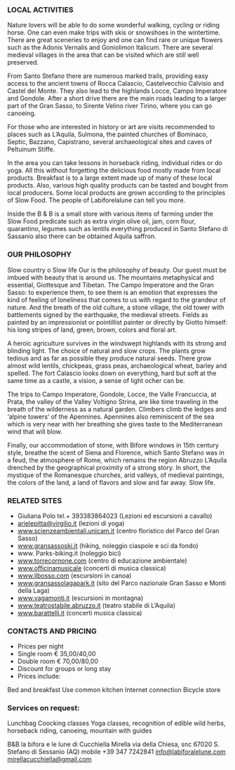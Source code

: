 ### LOCAL ACTIVITIES

Nature lovers will be able to do some wonderful walking, cycling or riding horse. One can even make trips with skis or snowshoes in the wintertime. There are great sceneries to enjoy and one can find rare or unique flowers such as the Adonis Vernalis and Goniolimon Italicum. There are several medieval villages in the area that can be visited which are still well preserved.

From Santo Stefano there are numerous marked trails, providing easy access to the ancient towns of Rocca Calascio, Castelvecchio Calvisio and Castel del Monte. They also lead to the highlands Locce, Campo Imperatore and Gondole. After a short drive there are the main roads leading to a larger part of the Gran Sasso, to Sirente Velino river Tirino, where you can go canoeing.

For those who are interested in history or art are visits recommended to places such as L’Aquila, Sulmona, the painted churches of Bominaco, Septic, Bazzano, Capistrano, several archaeological sites and caves of Peltuinum Stiffe.

In the area you can take lessons in horseback riding, individual rides or do yoga.
All this without forgetting the delicious food mostly made from local products. Breakfast is to a large extent made up of many of these local products. Also, various high quality products can be tasted and bought from local producers. Some local products are grown according to the principles of Slow Food. The people of Labiforelalune can tell you more.

Inside the B & B is a small store with various items of farming under the Slow Food predicate such as extra virgin olive oil, jam, corn flour, quarantino, legumes such as lentils everything produced in Santo Stefano di Sassanio also there can be obtained Aquila saffron.


### OUR PHILOSOPHY

Slow country o Slow life
Our is the philosophy of beauty. Our guest must be imbued with beauty that is around us. The mountains metaphysical and essential, Giottesque and Tibetan. The Campo Imperatore and the Gran Sasso: to experience them, to see them is an emotion that expresses the kind of feeling of loneliness that comes to us with regard to the grandeur of nature. And the breath of the old culture, a stone village, the old tower with battlements signed by the earthquake, the medieval streets. Fields as painted by an impressionist or pointillist painter or directly by Giotto himself: his long stripes of land, green, brown, colors and floral art.

A heroic agriculture survives in the windswept highlands with its strong and blinding light. The choice of natural and slow crops. The plants grow tedious and as far as possible they produce natural seeds. There grow almost wild lentils, chickpeas, grass peas, archaeological wheat, barley and spelled.
The fort Calascio looks down on everything, hard but soft at the same time as a castle, a vision, a sense of light ocher can be.

The trips to Campo Imperatore, Gondole, Locce, the Valle Francuccia, at Prata, the valley of the Valley Voltigno Strina, are like time traveling in the breath of the wilderness as a natural garden. Climbers climb the ledges and ‘alpine towers’ of the Apennines. Apennines also reminiscent of the sea which is very near with her breathing she gives taste to the Mediterranean wind that will blow.

Finally, our accommodation of stone, with Bifore windows in 15th century style, breathe the scent of Siena and Florence, which Santo Stefano was in a feud, the atmosphere of Rome, which remains the region Abruzzo L’Aquila drenched by the geographical proximity of a strong story.
In short, the mystique of the Romanesque churches, arid valleys, of medieval paintings, the colors of the land, a land of flavors and slow and far away. Slow life.

### RELATED SITES

- Giuliana Polo tel.+ 393383864023 (Lezioni ed escursioni a cavallo)
- arielepitta@virgilio.it (lezioni di yoga)
- www.scienzeambientali.unicam.it (centro floristico del Parco del Gran Sasso)
- www.gransassoski.it (hiking, noleggio ciaspole e sci da fondo)
- www. Parks-biking.it (noleggio bici)
- www.torrecornone.com (centro di educazione ambientale)
- www.officinamusicale (concerti di musica classica)
- www.ilbosso.com (escursioni in canoa)
- www.gransassolagapark.it (sito del Parco nazionale Gran Sasso e Monti della Laga)
- www.vagamonti.it (escursioni in montagna)
- www.teatrostabile.abruzzo.it (teatro stabile di L’Aquila)
- www.barattelli.it (concerti musica classica)


### CONTACTS AND PRICING

- Prices per night
- Single room € 35,00/40,00
- Double room € 70,00/80,00
- Discount for groups or long stay
- Prices include:

Bed and breakfast
Use common kitchen
Internet connection
Bicycle store

### Services on request:

Lunchbag
Coocking classes
Yoga classes, recognition of edible wild herbs, horseback riding, canoeing, mountain with guides

B&B la bifora e le lune
di Cucchiella Mirella
via della Chiesa, snc
67020 S. Stefano di Sessanio (AQ)
mobile +39 347 7242841
info@labiforalelune.com
mirellacucchiella@gmail.com

